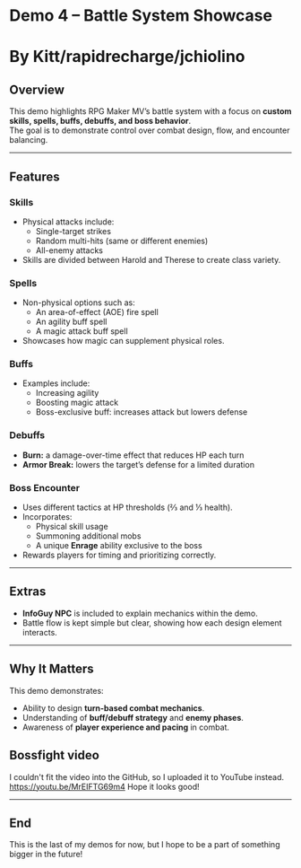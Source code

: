 # Demo 4 – Battle System Showcase
# By Kitt/rapidrecharge/jchiolino

## Overview
This demo highlights RPG Maker MV’s battle system with a focus on **custom skills, spells, buffs, debuffs, and boss behavior**.  
The goal is to demonstrate control over combat design, flow, and encounter balancing.

---

## Features

### Skills
- Physical attacks include:
  - Single-target strikes  
  - Random multi-hits (same or different enemies)  
  - All-enemy attacks  
- Skills are divided between Harold and Therese to create class variety.

### Spells
- Non-physical options such as:
  - An area-of-effect (AOE) fire spell  
  - An agility buff spell  
  - A magic attack buff spell  
- Showcases how magic can supplement physical roles.

### Buffs
- Examples include:
  - Increasing agility  
  - Boosting magic attack  
  - Boss-exclusive buff: increases attack but lowers defense  

### Debuffs
- **Burn:** a damage-over-time effect that reduces HP each turn  
- **Armor Break:** lowers the target’s defense for a limited duration  

### Boss Encounter
- Uses different tactics at HP thresholds (⅔ and ⅓ health).  
- Incorporates:
  - Physical skill usage  
  - Summoning additional mobs  
  - A unique **Enrage** ability exclusive to the boss  
- Rewards players for timing and prioritizing correctly.  

---

## Extras
- **InfoGuy NPC** is included to explain mechanics within the demo.  
- Battle flow is kept simple but clear, showing how each design element interacts.

---

## Why It Matters
This demo demonstrates:
- Ability to design **turn-based combat mechanics**.  
- Understanding of **buff/debuff strategy** and **enemy phases**.  
- Awareness of **player experience and pacing** in combat.  

## Bossfight video
I couldn't fit the video into the GitHub, so I uploaded it to YouTube instead.
https://youtu.be/MrEIFTG69m4
Hope it looks good!

---

## End

This is the last of my demos for now, but I hope to be a part of something bigger in the future!
